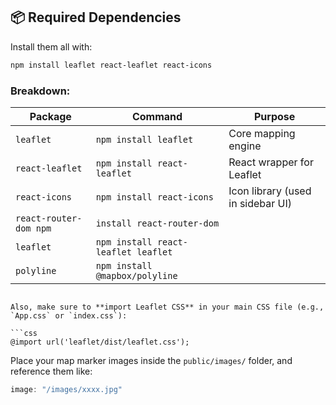 ## 📦 Required Dependencies

Install them all with:

```bash
npm install leaflet react-leaflet react-icons
```

### Breakdown:

| Package             | Command                            | Purpose                            |
|---------------------|-------------------------------------|-------------------------------------|
| `leaflet`           | `npm install leaflet`               | Core mapping engine                 |
| `react-leaflet`     | `npm install react-leaflet`         | React wrapper for Leaflet           |
| `react-icons`       | `npm install react-icons`           | Icon library (used in sidebar UI)   |
| `react-router-dom npm` |`install react-router-dom` |            |
|   `leaflet`      |`npm install react-leaflet leaflet`|    |
|   `polyline`     |`npm install @mapbox/polyline`|     |

```

Also, make sure to **import Leaflet CSS** in your main CSS file (e.g., `App.css` or `index.css`):

```css
@import url('leaflet/dist/leaflet.css');
```

Place your map marker images inside the `public/images/` folder, and reference them like:

```js
image: "/images/xxxx.jpg"
```
